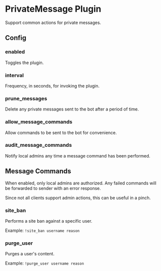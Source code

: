 # PrivateMessage Plugin

Support common actions for private messages.

## Config

### enabled

Toggles the plugin.

### interval

Frequency, in seconds, for invoking the plugin.

### prune_messages

Delete any private messages sent to the bot after a period of time.

### allow_message_commands

Allow commands to be sent to the bot for convenience.

### audit_message_commands

Notify local admins any time a message command has been performed.

## Message Commands

When enabled, only local admins are authorized. Any failed commands will be forwarded to sender with an error response.

Since not all clients support admin actions, this can be useful in a pinch.

### site_ban

Performs a site ban against a specific user.

Example:
`!site_ban username reason`

### purge_user

Purges a user's content.

Example:
`!purge_user username reason`